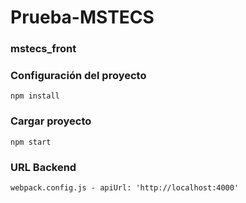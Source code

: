 # Prueba-MSTECS

### mstecs_front

### Configuración del proyecto

```
npm install
```

### Cargar proyecto

```
npm start
```

### URL Backend

```
webpack.config.js - apiUrl: 'http://localhost:4000'
```
